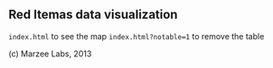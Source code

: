 ## Red Itemas data visualization

`index.html` to see the map
`index.html?notable=1` to remove the table

(c) Marzee Labs, 2013